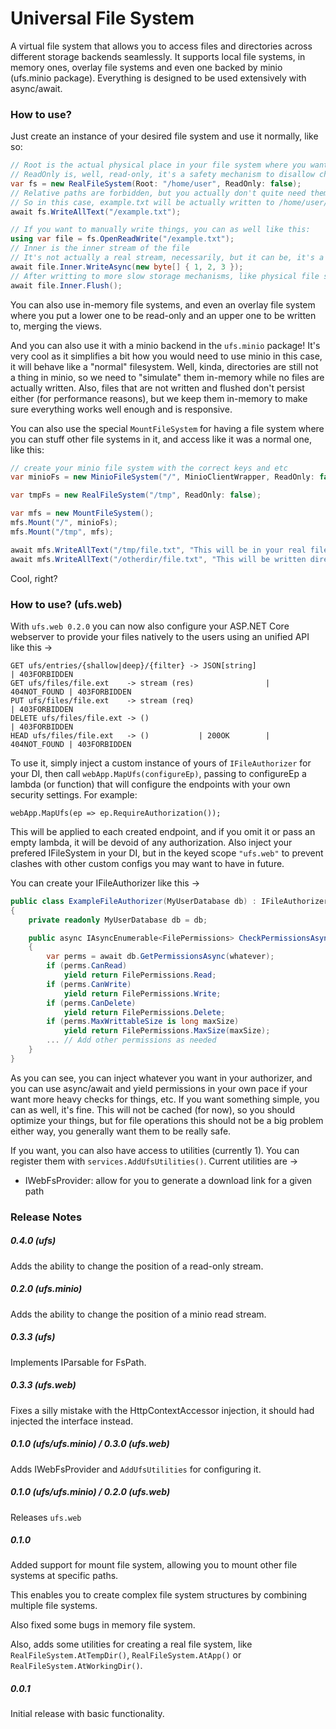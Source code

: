 
# Universal File System
A virtual file system that allows you to access files and directories across different storage backends seamlessly.
It supports local file systems, in memory ones, overlay file systems and even one backed by minio (ufs.minio package).
Everything is designed to be used extensively with async/await.

### How to use?
Just create an instance of your desired file system and use it normally, like so:
```cs
// Root is the actual physical place in your file system where you want this fs to be pointing at as his own root
// ReadOnly is, well, read-only, it's a safety mechanism to disallow changes to this fs (it's probably better to make a wrapping readonly file system later, but this should suffice for most use cases now)
var fs = new RealFileSystem(Root: "/home/user", ReadOnly: false);
// Relative paths are forbidden, but you actually don't quite need them, as this is already relative to the specified root
// So in this case, example.txt will be actually written to /home/user/example.txt, cool right?
await fs.WriteAllText("/example.txt");

// If you want to manually write things, you can as well like this:
using var file = fs.OpenReadWrite("/example.txt");
// Inner is the inner stream of the file
// It's not actually a real stream, necessarily, but it can be, it's a wrapper! And you can create your own wrappers if you desire a more tuned behavior, just make sure to implement things correctly
await file.Inner.WriteAsync(new byte[] { 1, 2, 3 });
// After writting to more slow storage mechanisms, like physical file streams or minio streams, it's important to flush your changes after, so the actual IO operations can be forwarded
await file.Inner.Flush();
```

You can also use in-memory file systems, and even an overlay file system where you put a lower one to be read-only and an upper one to be written to, merging the views.

And you can also use it with a minio backend in the `ufs.minio` package! It's very cool as it simplifies a bit how you would need to use minio in this case, it will behave like a "normal" filesystem. Well, kinda, directories are still not a thing in minio, so we need to "simulate" them in-memory while no files are actually written. Also, files that are not written and flushed don't persist either (for performance reasons), but we keep them in-memory to make sure everything works well enough and is responsive.

You can also use the special `MountFileSystem` for having a file system where you can stuff other file systems in it, and access like it was a normal one, like this:
```cs
// create your minio file system with the correct keys and etc
var minioFs = new MinioFileSystem("/", MinioClientWrapper, ReadOnly: false);

var tmpFs = new RealFileSystem("/tmp", ReadOnly: false);

var mfs = new MountFileSystem();
mfs.Mount("/", minioFs);
mfs.Mount("/tmp", mfs);

await mfs.WriteAllText("/tmp/file.txt", "This will be in your real file system!");
await mfs.WriteAllText("/otherdir/file.txt", "This will be written directly into minio!");
```
Cool, right?

### How to use? (ufs.web)
With `ufs.web 0.2.0` you can now also configure your ASP.NET Core webserver to provide your files natively to the users using an unified API like this ->
```
GET ufs/entries/{shallow|deep}/{filter} -> JSON[string]                 | 403FORBIDDEN
GET ufs/files/file.ext    -> stream (res)                | 404NOT_FOUND | 403FORBIDDEN
PUT ufs/files/file.ext    -> stream (req)                               | 403FORBIDDEN
DELETE ufs/files/file.ext -> ()                                         | 403FORBIDDEN
HEAD ufs/files/file.ext   -> ()           | 200OK        | 404NOT_FOUND | 403FORBIDDEN
```
To use it, simply inject a custom instance of yours of `IFileAuthorizer` for your DI, then call `webApp.MapUfs(configureEp)`, passing to configureEp a lambda (or function) that will configure the endpoints with your own security settings. For example:
```
webApp.MapUfs(ep => ep.RequireAuthorization());
```
This will be applied to each created endpoint, and if you omit it or pass an empty lambda, it will be devoid of any authorization.
Also inject your prefered IFileSystem in your DI, but in the keyed scope `"ufs.web"` to prevent clashes with other custom configs you may want to have in future.

You can create your IFileAuthorizer like this ->
```cs
public class ExampleFileAuthorizer(MyUserDatabase db) : IFileAuthorizer
{
    private readonly MyUserDatabase db = db;

    public async IAsyncEnumerable<FilePermissions> CheckPermissionsAsync(FsPath path, IFileSystem fs, HttpContext ctx, CancellationToken cancellationToken = default)
    {
        var perms = await db.GetPermissionsAsync(whatever);
        if (perms.CanRead)
            yield return FilePermissions.Read;
        if (perms.CanWrite)
            yield return FilePermissions.Write;
        if (perms.CanDelete)
            yield return FilePermissions.Delete;
        if (perms.MaxWrittableSize is long maxSize)
            yield return FilePermissions.MaxSize(maxSize);
        ... // Add other permissions as needed
    }
}
```
As you can see, you can inject whatever you want in your authorizer, and you can use async/await and yield permissions in your own pace if your want more heavy checks for things, etc. If you want something simple, you can as well, it's fine.
This will not be cached (for now), so you should optimize your things, but for file operations this should not be a big problem either way, you generally want them to be really safe.

If you want, you can also have access to utilities (currently 1). You can register them with `services.AddUfsUtilities()`.
Current utilities are ->
* IWebFsProvider: allow for you to generate a download link for a given path

### Release Notes
##### 0.4.0 (ufs)
Adds the ability to change the position of a read-only stream.

##### 0.2.0 (ufs.minio)
Adds the ability to change the position of a minio read stream.

##### 0.3.3 (ufs)
Implements IParsable for FsPath.

##### 0.3.3 (ufs.web)
Fixes a silly mistake with the HttpContextAccessor injection, it should had injected the interface instead.

##### 0.1.0 (ufs/ufs.minio) / 0.3.0 (ufs.web)
Adds IWebFsProvider and `AddUfsUtilities` for configuring it.

##### 0.1.0 (ufs/ufs.minio) / 0.2.0 (ufs.web)
Releases `ufs.web`

##### 0.1.0
Added support for mount file system, allowing you to mount other file systems at specific paths.

This enables you to create complex file system structures by combining multiple file systems.

Also fixed some bugs in memory file system.

Also, adds some utilities for creating a real file system, like `RealFileSystem.AtTempDir()`, `RealFileSystem.AtApp()` or `RealFileSystem.AtWorkingDir()`.

##### 0.0.1
Initial release with basic functionality.
